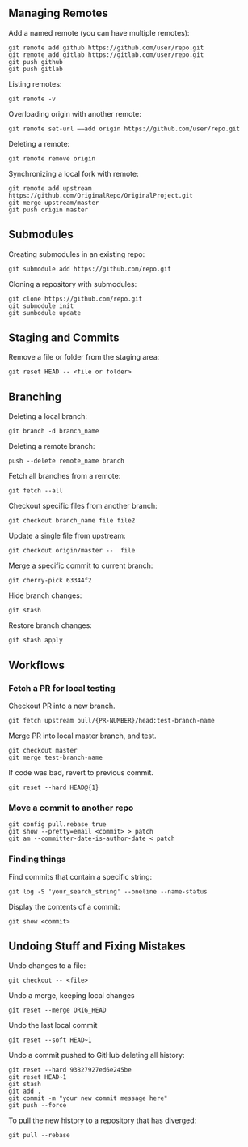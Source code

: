 
## Managing Remotes

Add a named remote (you can have multiple remotes):

```git
git remote add github https://github.com/user/repo.git
git remote add gitlab https://gitlab.com/user/repo.git
git push github
git push gitlab
```

Listing remotes:
```git
git remote -v
```

Overloading origin with another remote:

```git
git remote set-url ––add origin https://github.com/user/repo.git
```

Deleting a remote:

```git
git remote remove origin
```

Synchronizing a local fork with remote:

```git
git remote add upstream https://github.com/OriginalRepo/OriginalProject.git
git merge upstream/master
git push origin master
```

## Submodules

Creating submodules in an existing repo:

```git
git submodule add https://github.com/repo.git
```

Cloning a repository with submodules:

```git
git clone https://github.com/repo.git
git submodule init
git sumbodule update
```

## Staging and Commits

Remove a file or folder from the staging area:

```git
git reset HEAD -- <file or folder>
```

## Branching

Deleting a local branch:

```git
git branch -d branch_name
```

Deleting a remote branch:

```git
push --delete remote_name branch
```

Fetch all branches from a remote:

```git
git fetch --all
```

Checkout specific files from another branch:

```git
git checkout branch_name file file2
```

Update a single file from upstream:

```git
git checkout origin/master --  file
```

Merge a specific commit to current branch:

```git
git cherry-pick 63344f2
```

Hide branch changes:

```git
git stash
```

Restore branch changes:

```git
git stash apply
```

## Workflows

### Fetch a PR for local testing

Checkout PR into a new branch.

```git
git fetch upstream pull/{PR-NUMBER}/head:test-branch-name
```

Merge PR into local master branch, and test.

```git
git checkout master
git merge test-branch-name
```

If code was bad, revert to previous commit.

```git
git reset --hard HEAD@{1}
```


### Move a commit to another repo

```git
git config pull.rebase true
git show --pretty=email <commit> > patch
git am --committer-date-is-author-date < patch
```

### Finding things

Find commits that contain a specific string:

```git
git log -S 'your_search_string' --oneline --name-status
```

Display the contents of a commit:

```git
git show <commit>
```

## Undoing Stuff and Fixing Mistakes

Undo changes to a file:

```git
git checkout -- <file>
```

Undo a merge, keeping local changes

```git
git reset --merge ORIG_HEAD
```

Undo the last local commit

```git
git reset --soft HEAD~1
```

Undo a commit pushed to GitHub deleting all history:

```git
git reset --hard 93827927ed6e245be
git reset HEAD~1
git stash
git add .
git commit -m "your new commit message here"
git push --force
```

To pull the new history to a repository that has diverged:

```git
git pull --rebase
```


